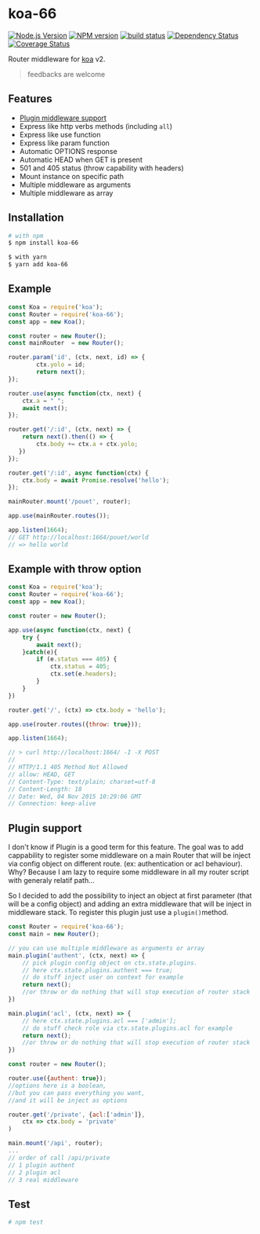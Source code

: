 # koa-66

[![Node.js Version][node-image]][node-url]
[![NPM version][npm-image]][npm-url]
[![build status][travis-image]][travis-url]
[![Dependency Status][dep-image]][dep-url]
[![Coverage Status][cov-img]][cov-url]

Router middleware for [koa](https://github.com/koajs/koa/) v2.

> feedbacks are welcome

## Features

- [Plugin middleware support](https://github.com/menems/koa-66#plugin-support)
- Express like http verbs methods (including `all`)
- Express like use function
- Express like param function
- Automatic OPTIONS response
- Automatic HEAD when GET is present
- 501 and 405 status (throw capability with headers)
- Mount instance on specific path
- Multiple middleware as arguments
- Multiple middleware as array

## Installation

```bash
# with npm
$ npm install koa-66

$ with yarn
$ yarn add koa-66
```

## Example

```javascript
const Koa = require('koa');
const Router = require('koa-66');
const app = new Koa();

const router = new Router();
const mainRouter  = new Router();

router.param('id', (ctx, next, id) => {
        ctx.yolo = id;
        return next();
});

router.use(async function(ctx, next) {
    ctx.a = " ";
    await next();
});

router.get('/:id', (ctx, next) => {
    return next().then(() => {
        ctx.body += ctx.a + ctx.yolo;
   })
});

router.get('/:id', async function(ctx) {
    ctx.body = await Promise.resolve('hello');
});

mainRouter.mount('/pouet', router);

app.use(mainRouter.routes());

app.listen(1664);
// GET http://localhost:1664/pouet/world
// => hello world
```

## Example with __throw__ option

```javascript
const Koa = require('koa');
const Router = require('koa-66');
const app = new Koa();

const router = new Router();

app.use(async function(ctx, next) {
	try {
		await next();
	}catch(e){
		if (e.status === 405) {
			ctx.status = 405;
			ctx.set(e.headers);
		}
	}
})

router.get('/', (ctx) => ctx.body = 'hello');

app.use(router.routes({throw: true}));

app.listen(1664);

// > curl http://localhost:1664/ -I -X POST
//
// HTTP/1.1 405 Method Not Allowed
// allow: HEAD, GET
// Content-Type: text/plain; charset=utf-8
// Content-Length: 18
// Date: Wed, 04 Nov 2015 10:29:06 GMT
// Connection: keep-alive

```

## Plugin support

I don't know if Plugin is a good term for this feature.
The goal was to add cappability to register some middleware on a main Router that will be inject via config object on different route.
(ex: authentication  or acl behaviour).
Why? Because I am lazy to require some middleware in all my router script with generaly relatif path...

So I decided to add the possibility to inject an object at first parameter (that will be a config object) and adding an extra middleware that will be inject in middleware stack. To register this plugin just use a `plugin()`method.

```javascript
const Router = require('koa-66');
const main = new Router();

// you can use multiple middleware as arguments or array
main.plugin('authent', (ctx, next) => {
    // pick plugin config object on ctx.state.plugins.
    // here ctx.state.plugins.authent === true;
	// do stuff inject user on context for example
	return next();
	//or throw or do nothing that will stop execution of router stack
})

main.plugin('acl', (ctx, next) => {
    // here ctx.state.plugins.acl === ['admin'];
	// do stuff check role via ctx.state.plugins.acl for example
	return next();
	//or throw or do nothing that will stop execution of router stack
})

const router = new Router();

router.use({authent: true});
//options here is a boolean,
//but you can pass everything you want,
//and it will be inject as options

router.get('/private', {acl:['admin']}, 
	ctx => ctx.body = 'private'
)

main.mount('/api', router);
...	
// order of call /api/private
// 1 plugin authent
// 2 plugin acl
// 3 real middleware 

``` 

## Test
```bash
# npm test

```

[node-image]: https://img.shields.io/node/v/koa-66.svg?style=flat-square
[node-url]: https://nodejs.org
[npm-image]: https://img.shields.io/npm/v/koa-66.svg?style=flat-square
[npm-url]: https://npmjs.org/package/koa-66
[travis-image]: https://img.shields.io/travis/menems/koa-66/master.svg?style=flat-square
[travis-url]: https://travis-ci.org/menems/koa-66
[dep-image]: http://david-dm.org/menems/koa-66.svg?style=flat-square
[dep-url]:http://david-dm.org/menems/koa-66
[cov-img]:https://coveralls.io/repos/menems/koa-66/badge.svg?branch=master&service=github
[cov-url]:https://coveralls.io/github/menems/koa-66?branch=master
